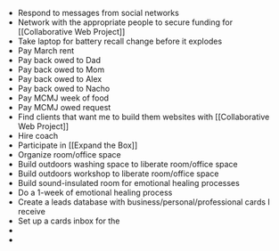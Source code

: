 - Respond to messages from social networks
- Network with the appropriate people to secure funding for [[Collaborative Web Project]]
- Take laptop for battery recall change before it explodes
- Pay March rent
- Pay back owed to Dad
- Pay back owed to Mom
- Pay back owed to Alex
- Pay back owed to Nacho
- Pay MCMJ week of food
- Pay MCMJ owed request
- Find clients that want me to build them websites with [[Collaborative Web Project]]
- Hire coach
- Participate in [[Expand the Box]]
- Organize room/office space
- Build outdoors washing space to liberate room/office space
- Build outdoors workshop to liberate room/office space
- Build sound-insulated room for emotional healing processes
- Do a 1-week of emotional healing process
- Create a leads database with business/personal/professional cards I receive
- Set up a cards inbox for the
-
-